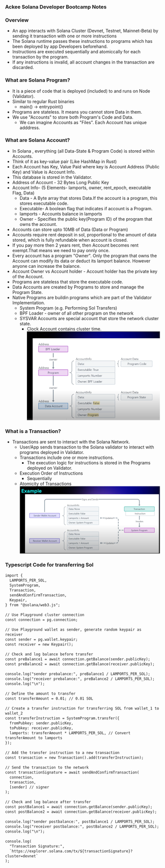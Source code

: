 ### Ackee Solana Developer Bootcamp Notes
### Overview
- An app interacts with Solana Cluster (Devnet, Testnet, Mainnet-Beta) by sending it transaction with one or more instructions
- The Solana runtime passes these instructions to programs which has been deployed by app Developers beforehand.
- Instructions are executed sequentially and atomiccally for each transaction by the program.
- If any instructions is invalid, all account changes in the transaction are discarded.


### What are Solana Program?
- It is  a piece of code that is deployed (included) to and runs on Node (Validator).
- Similar to regular Rust binaries
    - main() -> entrypoint()
- Programs are stateless. It means you cannot store Data in them.
- We use "Accounts" to store both Program's Code and Data.
    - We can imagine Accounts as "Files". Each Account has unique adddress. 

### What are Solana Account?
- In Solana , everything (all Data-State & Program Code) is stored within Accounts.
- Think of it as key-value pair (Like HashMap in Rust)
- Each Account has Key, Value Paid where key is Account Address (Public Key) and Value is Account Info. 
- This database is stored in the Validator.
- Address of Account - 32 Bytes Long Public Key
- Account Info- (5 Elements- lamports, owner, rent_epoch, executable Flag, Data)
    - Data - A Byte array that stores Data.If the account is a program, this stores executable code.
    - Executable- A boolean flag that indicates if account is a Program.
    - lamports - Accounts balance in lamports
    - Owner - Specifies the public key(Program ID) of the program that owns the account.
- Accounts can store upto 10MB of Data (Data or Program)
- Accounts require rent deposit in sol, proportional to the amount of data stored, which is fully refundable when account is closed.
- If you pay more then 2 years rent, then Account becomes rent exempt.That means we need to pay onnly once.
- Every account has a program "Owner". Only the program that owns the Account can modify its data or deduct its lamport balance. However anyone can increase the balance.
- Account Owner vs Account holder - Account holder has the private key of the Account.
- Programs are stateless that store the executable code.
- Data Accounts are created by Programs to store and manage the Program State.
- Native Programs are buildin programs which are part of the Validator Implementation.
    - System Program (e.g. Performing Sol Transfers)
    - BPF Loader - owner of all other program on the network
    - SYSVAR Accounts are special account that store the network cluster state.
        - Clock Account contains cluster time.
![Solana_Accounts](images/ackee_solana1.png)

### What is a Transaction?
- Transactions are sent to interact with the Solana Network.
  - User/App sends transaction to the Solana validator to interact with programs deployed in Validator.
  - Transactions include one or more instructions.
    - The execution logic for instructions is stored in the Programs deployed on Validator.
  - Execution Order of Instructions
    - Sequentially
  - Atomicity of Transactions
![Solana_Transaction](images/solana2.png)

### Typescript Code for transferring Sol

```
import {
  LAMPORTS_PER_SOL,
  SystemProgram,
  Transaction,
  sendAndConfirmTransaction,
  Keypair,
} from "@solana/web3.js";

// Use Playground cluster connection
const connection = pg.connection;

// Use Playground wallet as sender, generate random keypair as receiver
const sender = pg.wallet.keypair;
const receiver = new Keypair();

// Check and log balance before transfer
const preBalance1 = await connection.getBalance(sender.publicKey);
const preBalance2 = await connection.getBalance(receiver.publicKey);

console.log("sender prebalance:", preBalance1 / LAMPORTS_PER_SOL);
console.log("receiver prebalance:", preBalance2 / LAMPORTS_PER_SOL);
console.log("\n");

// Define the amount to transfer
const transferAmount = 0.01; // 0.01 SOL

// Create a transfer instruction for transferring SOL from wallet_1 to wallet_2
const transferInstruction = SystemProgram.transfer({
  fromPubkey: sender.publicKey,
  toPubkey: receiver.publicKey,
  lamports: transferAmount * LAMPORTS_PER_SOL, // Convert transferAmount to lamports
});

// Add the transfer instruction to a new transaction
const transaction = new Transaction().add(transferInstruction);

// Send the transaction to the network
const transactionSignature = await sendAndConfirmTransaction(
  connection,
  transaction,
  [sender] // signer
);

// Check and log balance after transfer
const postBalance1 = await connection.getBalance(sender.publicKey);
const postBalance2 = await connection.getBalance(receiver.publicKey);

console.log("sender postbalance:", postBalance1 / LAMPORTS_PER_SOL);
console.log("receiver postbalance:", postBalance2 / LAMPORTS_PER_SOL);
console.log("\n");

console.log(
  "Transaction Signature:",
  `https://explorer.solana.com/tx/${transactionSignature}?cluster=devnet`
);

```



